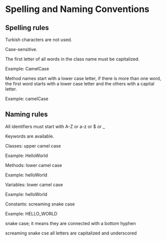 # Spelling and Naming Conventions

## Spelling rules

Turkish characters are not used.

Case-sensitive.

The first letter of all words in the class name must be capitalized. 

Example: CamelCase

Method names start with a lower case letter, if there is more than one word, the first word starts with a lower case letter and the others with a capital letter.

Example: camelCase

## Naming rules
All identifiers must start with A-Z or a-z or $ or _

Keywords are available.

Classes: upper camel case  

Example: HelloWorld

Methods: lower camel case

Example: helloWorld

Variables: lower camel case

Example: helloWorld

Constants: screaming snake case


Example: HELLO_WORLD

snake case; it means they are connected with a bottom hyphen

screaming snake cse all letters are capitalized and underscored
